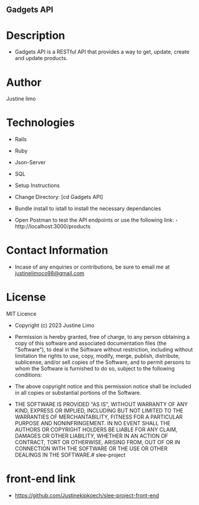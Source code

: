 ## Gadgets API
# Description
- Gadgets API is a RESTful API that provides a way to get, update, create and update products.

# Author
Justine limo

# Technologies
- Rails
- Ruby
- Json-Server
- SQL
- Setup Instructions


- Change Directory: [cd Gadgets API]

- Bundle install to istall to install the necessary dependancies

- Open Postman to test the API endpoints or use the following link: - http://localhost:3000/products


# Contact Information
- Incase of any enquiries or contributions, be sure to email me at justinelimoco98@gmail.com

# License
MIT Licence

- Copyright (c) 2023 Justine Limo

- Permission is hereby granted, free of charge, to any person obtaining a copy of this software and associated documentation files (the "Software"), to deal in the Software without restriction, including without limitation the rights to use, copy, modify, merge, publish, distribute, sublicense, and/or sell copies of the Software, and to permit persons to whom the Software is furnished to do so, subject to the following conditions:

- The above copyright notice and this permission notice shall be included in all copies or substantial portions of the Software.


- THE SOFTWARE IS PROVIDED "AS IS", WITHOUT WARRANTY OF ANY KIND, EXPRESS OR IMPLIED, INCLUDING BUT NOT LIMITED TO THE WARRANTIES OF MERCHANTABILITY, FITNESS FOR A PARTICULAR PURPOSE AND NONINFRINGEMENT. IN NO EVENT SHALL THE AUTHORS OR COPYRIGHT HOLDERS BE LIABLE FOR ANY CLAIM, DAMAGES OR OTHER LIABILITY, WHETHER IN AN ACTION OF CONTRACT, TORT OR OTHERWISE, ARISING FROM, OUT OF OR IN CONNECTION WITH THE SOFTWARE OR THE USE OR OTHER DEALINGS IN THE SOFTWARE.# slee-project
# front-end link
- https://github.com/Justinekipkoech/slee-project-front-end
